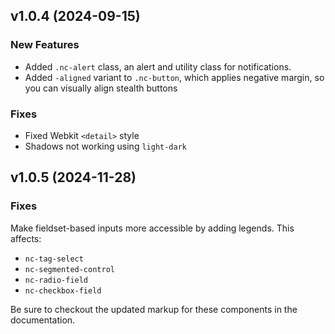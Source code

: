 
## v1.0.4 (2024-09-15)

### New Features

- Added `.nc-alert` class, an alert and utility class for notifications.
- Added `-aligned` variant to `.nc-button`, which applies negative margin, so you can visually align stealth buttons

### Fixes

- Fixed Webkit `<detail>` style
- Shadows not working using `light-dark`

## v1.0.5 (2024-11-28)

### Fixes

Make fieldset-based inputs more accessible by adding legends. This affects:
- `nc-tag-select`
- `nc-segmented-control`
- `nc-radio-field`
- `nc-checkbox-field`

Be sure to checkout the updated markup for these components in the documentation.
